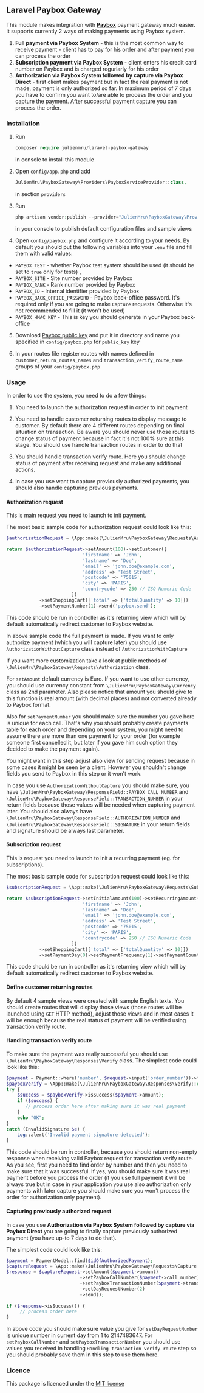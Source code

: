 ## Laravel Paybox Gateway

This module makes integration with **[Paybox](http://www1.paybox.com/?lang=en)** payment gateway much easier. It supports currently 2 ways of making payments using Paybox system.
 
 1. **Full payment via Paybox System** - this is the most common way to receive payment - client has to pay for his order and after payment you can process the order
 2. **Subscription payment via Paybox System** - client enters his credit card number on Paybox and is charged regurlarly for his order
 3. **Authorization via Paybox System followed by capture via Paybox Direct** - first client makes payment but in fact the real payment is not made, payment is only authorized so far. In maximum period of 7 days you have to confirm you want to/are able to process the order and you capture the payment. After successful payment capture you can process the order.

### Installation

1. Run

   ```php   
   composer require julienmru/laravel-paybox-gateway
   ``` 
   
   in console to install this module
   
   
2. Open `config/app.php` and add
    
   ```php
   JulienMru\PayboxGateway\Providers\PayboxServiceProvider::class,
   ```
        
   in section `providers`
          
3. Run

    ```php
    php artisan vendor:publish --provider="JulienMru\PayboxGateway\Providers\PayboxServiceProvider"
    ```
    
    in your console to publish default configuration files and sample views
        
4. Open `config/paybox.php` and configure it according to your needs. By default you should put the following variables into your `.env` file and fill them with valid values:
 
 * `PAYBOX_TEST` - whether Paybox test system should be used (it should be set to `true` only for tests) , 
 * `PAYBOX_SITE` - Site number provided by Paybox
 * `PAYBOX_RANK` - Rank number provided by Paybox
 * `PAYBOX_ID` - Internal identifier provided by Paybox
 * `PAYBOX_BACK_OFFICE_PASSWORD` - Paybox back-office password. It's required only if you are going to make `Capture` requests. Otherwise it's not recommended to fill it (it won't be used)
 * `PAYBOX_HMAC_KEY` - This is key you should generate in your Paybox back-office 
  
5. Download [Paybox public key](http://www1.paybox.com/espace-integrateur-documentation/manuels/?lang=en) and put it in directory and name you specified in `config/paybox.php` for `public_key` key
     
6. In your routes file register routes with names defined in `customer_return_routes_names` and `transaction_verify_route_name` groups of your `config/paybox.php`

### Usage

In order to use the system, you need to do a few things:

1. You need to launch the authorization request in order to init payment

2. You need to handle customer returning routes to display message to customer. By default there are 4 different routes depending on final situation on transaction. Be aware you should never use those routes to change status of payment because in fact it's not 100% sure at this stage. You should use handle transaction routes in order to do that

3. You should handle transaction verify route. Here you should change status of payment after receiving request and make any additional actions.

4. In case you use want to capture previously authorized payments, you should also handle capturing previous payments.

#### Authorization request

This is main request you need to launch to init payment. 
        
The most basic sample code for authorization request could look like this:

```php
$authorizationRequest = \App::make(\JulienMru\PayboxGateway\Requests\AuthorizationWithCapture::class);

return $authorizationRequest->setAmount(100)->setCustomer([
                            'firstname' => 'John',
                            'lastname' => 'Doe',
                            'email' => 'john.doe@example.com',
                            'address' => 'Test Street',
                            'postcode' => '75015',
                            'city' => 'PARIS',
                            'countrycode' => 250 // ISO Numeric Code
                        ])
            ->setShoppingCart(['total' => ['totalQuantity' => 10]])
            ->setPaymentNumber(1)->send('paybox.send');
```            
This code should be run in controller as it's returning view which will by default automatically redirect customer to Paybox website.

In above sample code the full payment is made. If you want to only authorize payment (which you will capture later) you should use `AuthorizationWithoutCapture` class instead of `AuthorizationWithCapture`

If you want more customization take a look at public methods of  `\JulienMru\PayboxGateway\Requests\Authorization` class.

For `setAmount` default currency is Euro. If you want to use other currency, you should use currency constant from `\JulienMru\PayboxGateway\Currency` class as 2nd parameter. Also please notice that amount you should give to this function is real amount (with decimal places) and not converted already to Paybox format.  

Also for `setPaymentNumber` you should make sure the number you gave here is unique for each call. That's why you should probably create payments table for each order and depending on your system, you might need to assume there are more than one payment for your order (for example someone first cancelled it, but later if you gave him such option they decided to make the payment again).

You might want in this step adjust also view for sending request because in some cases it might be seen by a client. However you shouldn't change fields you send to Paybox in this step or it won't work.

In case you use `AuthorizationWithoutCapture` you should make sure, you have `\JulienMru\PayboxGateway\ResponseField::PAYBOX_CALL_NUMBER` and `\JulienMru\PayboxGateway\ResponseField::TRANSACTION_NUMBER` in your return fields because those values will be needed when capturing payment later.  You should also always have `\JulienMru\PayboxGateway\ResponseField::AUTHORIZATION_NUMBER` and `\JulienMru\PayboxGateway\ResponseField::SIGNATURE` in your return fields and signature should be always last parameter. 

#### Subscription request

This is request you need to launch to init a recurring payment (eg. for subscriptions). 
        
The most basic sample code for subscription request could look like this:

```php
$subscriptionRequest = \App::make(\JulienMru\PayboxGateway\Requests\Subscription::class);

return $subscriptionRequest->setInitialAmount(100)->setRecurringAmount(100)->setCustomer([
                            'firstname' => 'John',
                            'lastname' => 'Doe',
                            'email' => 'john.doe@example.com',
                            'address' => 'Test Street',
                            'postcode' => '75015',
                            'city' => 'PARIS',
                            'countrycode' => 250 // ISO Numeric Code
                        ])
            ->setShoppingCart(['total' => ['totalQuantity' => 10]])
            ->setPaymentDay(0)->setPaymentFrequency(1)->setPaymentCount(12)->setPaymentShift(5)->send('paybox.send');
```            

This code should be run in controller as it's returning view which will by default automatically redirect customer to Paybox website.

#### Define customer returning routes

By default 4 sample views were created with sample English texts. You should create routes that will display those views (those routes will be launched using `GET` HTTP method), adjust those views and in most cases it will be enough because the real status of payment will be verified using transaction verify route.

#### Handling transaction verify route

To make sure the payment was really successful you should use `\JulienMru\PayboxGateway\Responses\Verify` class. The simplest code could look like this:

```php
$payment = Payment::where('number', $request->input('order_number'))->firstOrFail();
$payboxVerify = \App::make(\JulienMru\PayboxGateway\Responses\Verify::class);
try {
    $success = $payboxVerify->isSuccess($payment->amount);
    if ($success) {
       // process order here after making sure it was real payment
    }
    echo "OK";
}
catch (InvalidSignature $e) {
    Log::alert('Invalid payment signature detected');
}
```

This code should be run in controller, because you should return non-empty response when receiving valid Paybox request for transaction verify route. As you see, first you need to find order by number and then you need to make sure that it was successful. If yes, you should make sure it was real payment before you process the order (if you use full payment it will be always true but in case in your application you use also authorization only payments with later capture you should make sure you won't process the order for authorization only payment).
 
#### Capturing previously authorized request

In case you use **Authorization via Paybox System followed by capture via Paybox Direct** you are going to finally capture previously authorized payment (you have up-to 7 days to do that).
 
The simplest code could look like this:

```php
$payment = PaymentModel::find($idOfAuthorizedPayment);
$captureRequest = \App::make(\JulienMru\PayboxGateway\Requests\Capture::class);
$response = $captureRequest->setAmount($payment->amount)
                           ->setPayboxCallNumber($payment->call_number)
                           ->setPayboxTransactionNumber($payment->transaction_number)
                           ->setDayRequestNumber(2)
                           ->send();
                           
if ($response->isSuccess()) {
     // process order here                
}
```

In above code you should make sure value you give for `setDayRequestNumber` is unique number in current day from 1 to 2147483647. For `setPayboxCallNumber` and `setPayboxTransactionNumber` you should use values you received in handling `Handling transaction verify route` step so you should probably save them in this step to use them here.

### Licence

This package is licenced under the [MIT license](http://opensource.org/licenses/MIT)